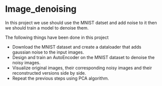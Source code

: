 # Image_denoising
In this project we use should use the MNIST datset and add noise to it then we should train a model to denoise them.

The following things have been done in this project
- Download the MNIST dataset and create a dataloader that adds gaussian noise to the input images.
- Design and train an AutoEncoder on the MNIST dataset to denoise the noisy images.
- Visualize original images, their corresponding noisy images and their reconstructed versions side by side.
- Repeat the previous steps using PCA algorithm.
